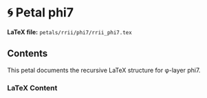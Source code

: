 # 🌀 Petal phi7
**LaTeX file:** `petals/rrii/phi7/rrii_phi7.tex`

## Contents
This petal documents the recursive LaTeX structure for φ-layer phi7.

### LaTeX Content

```latex

```
